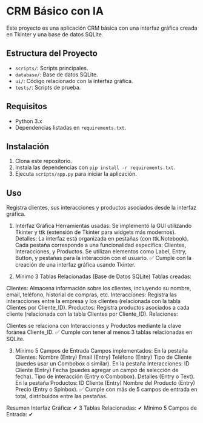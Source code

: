# CRM Básico con IA

Este proyecto es una aplicación CRM básica con una interfaz gráfica creada en Tkinter y una base de datos SQLite.

## Estructura del Proyecto
- `scripts/`: Scripts principales.
- `database/`: Base de datos SQLite.
- `ui/`: Código relacionado con la interfaz gráfica.
- `tests/`: Scripts de prueba.

## Requisitos
- Python 3.x
- Dependencias listadas en `requirements.txt`.

## Instalación
1. Clona este repositorio.
2. Instala las dependencias con `pip install -r requirements.txt`.
3. Ejecuta `scripts/app.py` para iniciar la aplicación.

## Uso
Registra clientes, sus interacciones y productos asociados desde la interfaz gráfica.


1. Interfaz Gráfica
Herramientas usadas: Se implementó la GUI utilizando Tkinter y ttk (extensión de Tkinter para widgets más modernos).
Detalles:
La interfaz está organizada en pestañas (con ttk.Notebook).
Cada pestaña corresponde a una funcionalidad específica: Clientes, Interacciones, y Productos.
Se utilizan elementos como Label, Entry, Button, y pestañas para la interacción con el usuario.
✅ Cumple con la creación de una interfaz gráfica usando Tkinter.

2. Mínimo 3 Tablas Relacionadas (Base de Datos SQLite)
Tablas creadas:

Clientes: Almacena información sobre los clientes, incluyendo su nombre, email, teléfono, historial de compras, etc.
Interacciones: Registra las interacciones entre la empresa y los clientes (relacionada con la tabla Clientes por Cliente_ID).
Productos: Registra productos asociados a cada cliente (relacionada con la tabla Clientes por Cliente_ID).
Relaciones:

Clientes se relaciona con Interacciones y Productos mediante la clave foránea Cliente_ID.
✅ Cumple con tener al menos 3 tablas relacionadas en SQLite.

3. Mínimo 5 Campos de Entrada
Campos implementados:
En la pestaña Clientes:
Nombre (Entry)
Email (Entry)
Teléfono (Entry)
Tipo de Cliente (puedes usar un Combobox o similar).
En la pestaña Interacciones:
ID Cliente (Entry)
Fecha (puedes agregar un campo de selección de fecha).
Tipo de interacción (Entry o Combobox).
Detalles (Entry o Text).
En la pestaña Productos:
ID Cliente (Entry)
Nombre del Producto (Entry)
Precio (Entry o Spinbox).
✅ Cumple con más de 5 campos de entrada en total, distribuidos entre las pestañas.

Resumen
Interfaz Gráfica: ✔
3 Tablas Relacionadas: ✔
Mínimo 5 Campos de Entrada: ✔